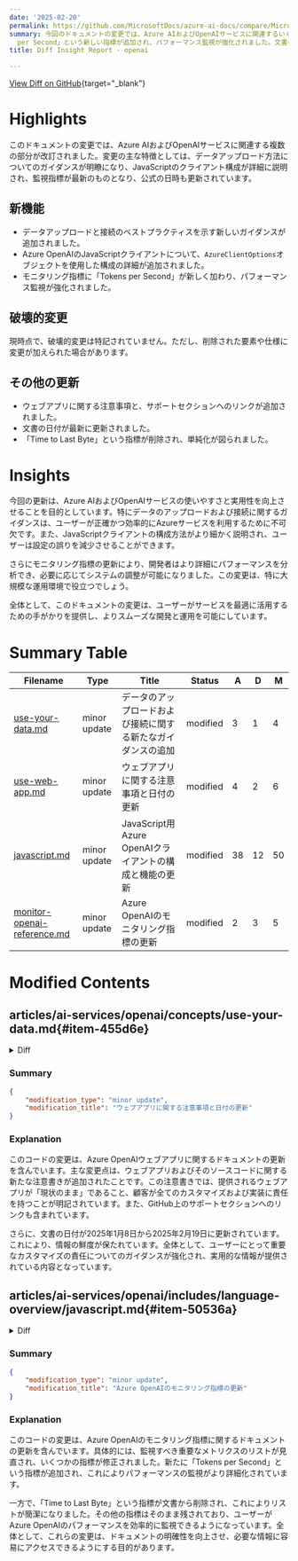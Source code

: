 ```yaml
---
date: '2025-02-20'
permalink: https://github.com/MicrosoftDocs/azure-ai-docs/compare/MicrosoftDocs:f9aa01e...MicrosoftDocs:11dfa93
summary: 今回のドキュメントの変更では、Azure AIおよびOpenAIサービスに関連するいくつかの重要な改訂が行われました。主なポイントとして、データのアップロード方法に関するガイダンスが明確化され、JavaScriptクライアントの設定がより詳細に説明されました。また、監視指標が最新のもので更新され、「Tokens
  per Second」という新しい指標が追加され、パフォーマンス監視が強化されました。文書の日付も最新に更新され、ウェブアプリに関する注意事項やサポートセクションへのリンクも追加されています。この変更により、ユーザーはAzureサービスをより効果的に利用できるようになります。
title: Diff Insight Report - openai

---
```


[View Diff on GitHub](https://github.com/MicrosoftDocs/azure-ai-docs/compare/MicrosoftDocs:f9aa01e...MicrosoftDocs:11dfa93){target="_blank"}

# Highlights
このドキュメントの変更では、Azure AIおよびOpenAIサービスに関連する複数の部分が改訂されました。変更の主な特徴としては、データアップロード方法についてのガイダンスが明瞭になり、JavaScriptのクライアント構成が詳細に説明され、監視指標が最新のものとなり、公式の日時も更新されています。

## 新機能
- データアップロードと接続のベストプラクティスを示す新しいガイダンスが追加されました。
- Azure OpenAIのJavaScriptクライアントについて、`AzureClientOptions`オブジェクトを使用した構成の詳細が追加されました。
- モニタリング指標に「Tokens per Second」が新しく加わり、パフォーマンス監視が強化されました。

## 破壊的変更
現時点で、破壊的変更は特記されていません。ただし、削除された要素や仕様に変更が加えられた場合があります。

## その他の更新
- ウェブアプリに関する注意事項と、サポートセクションへのリンクが追加されました。
- 文書の日付が最新に更新されました。
- 「Time to Last Byte」という指標が削除され、単純化が図られました。

# Insights
今回の更新は、Azure AIおよびOpenAIサービスの使いやすさと実用性を向上させることを目的としています。特にデータのアップロードおよび接続に関するガイダンスは、ユーザーが正確かつ効率的にAzureサービスを利用するために不可欠です。また、JavaScriptクライアントの構成方法がより細かく説明され、ユーザーは設定の誤りを減少させることができます。

さらにモニタリング指標の更新により、開発者はより詳細にパフォーマンスを分析でき、必要に応じてシステムの調整が可能になりました。この変更は、特に大規模な運用環境で役立つでしょう。

全体として、このドキュメントの変更は、ユーザーがサービスを最適に活用するための手がかりを提供し、よりスムーズな開発と運用を可能にしています。

# Summary Table
|  Filename  | Type |    Title    | Status | A  | D  | M  |
|------------|------|-------------|--------|----|----|----|
| [use-your-data.md](#item-455d6e) | minor update | データのアップロードおよび接続に関する新たなガイダンスの追加 | modified | 3 | 1 | 4 | 
| [use-web-app.md](#item-802413) | minor update | ウェブアプリに関する注意事項と日付の更新 | modified | 4 | 2 | 6 | 
| [javascript.md](#item-50536a) | minor update | JavaScript用Azure OpenAIクライアントの構成と機能の更新 | modified | 38 | 12 | 50 | 
| [monitor-openai-reference.md](#item-8d8887) | minor update | Azure OpenAIのモニタリング指標の更新 | modified | 2 | 3 | 5 | 


# Modified Contents
## articles/ai-services/openai/concepts/use-your-data.md{#item-455d6e}

<details>
<summary>Diff</summary>
````diff
@@ -82,6 +82,8 @@ For some data sources such as uploading files from your local machine (preview)
 |URL/Web address (preview)        | Web content from the URLs is stored in Azure Blob Storage.         |
 |Azure Blob Storage (preview) | Upload files from Azure Blob Storage to be ingested into an Azure AI Search index.         |
 
+If you choose to upload files or connect Azure Blob Storage, your data should be unstructured text for best results. If you have non-textual semi-structured or structured data consider converting it to text. If your files have special formatting, such as tables and columns, or bullet points, prepare your data with the data preparation script available on [GitHub](https://github.com/microsoft/sample-app-aoai-chatGPT/tree/main/scripts#optional-crack-pdfs-to-text).
+
 :::image type="content" source="../media/use-your-data/azure-databases-and-ai-search.png" lightbox="../media/use-your-data/azure-databases-and-ai-search.png" alt-text="Diagram of vector indexing services.":::
 
 # [Azure AI Search](#tab/ai-search)
@@ -93,7 +95,7 @@ You might want to consider using an Azure AI Search index when you either want t
 > [!NOTE]
 > * To use an existing index, it must have at least one searchable field.
 > * Set the CORS **Allow Origin Type** option to `all` and the **Allowed origins** option to `*`. 
-
+> * You cannot have complex fields in your search index. 
 
 ### Search types
 
````
</details>

### Summary

```json
{
    "modification_type": "minor update",
    "modification_title": "データのアップロードおよび接続に関する新たなガイダンスの追加"
}
```

### Explanation
このコードの変更では、Azure AIサービスにおけるデータのアップロードや接続の方法に関する情報が更新されました。具体的には、ファイルをアップロードする際やAzure Blob Storageに接続する場合は、最適な結果を得るためにデータが非構造テキストであるべきという指針が追加されています。また、特殊なフォーマットを持つファイル、例えば表や列、箇条書きが含まれるデータの事前準備についても、GitHub上にあるデータ準備スクリプトを利用するように促されています。

さらに、画像を使った図によって、ベクターインデックスサービスの視覚的な説明が加えられています。最後に、検索インデックスにおける制約に関しても新たな注意事項が追加されています。全体として、ユーザーに対する明確なガイダンスを提供し、データ準備に関する理解を深める内容となっています。

## articles/ai-services/openai/how-to/use-web-app.md{#item-802413}

<details>
<summary>Diff</summary>
````diff
@@ -7,19 +7,21 @@ ms.service: azure-ai-openai
 ms.topic: how-to
 author: aahill
 ms.author: aahi
-ms.date: 01/08/2025
+ms.date: 02/19/2025
 recommendations: false
 ---
 
 
 # Use the Azure OpenAI web app
 
+> [!NOTE]
+> The web app and its [source code](https://github.com/microsoft/sample-app-aoai-chatGPT) are provided "as is" and as a sample only. Customers are responsible for all customization and implementation of their web apps. See the support section for the web app on [GitHub](https://github.com/microsoft/sample-app-aoai-chatGPT/blob/main/SUPPORT.md) for more information.
+
 Along with Azure AI Foundry portal, APIs, and SDKs, you can use the customizable standalone web app to interact with Azure OpenAI models by using a graphical user interface. Key features include:
 * Connectivity with multiple data sources to support rich querying and retrieval-augmented generation, including Azure AI Search, Prompt Flow, and more.
 * Conversation history and user feedback collection through Cosmos DB.
 * Authentication with role-based access control via Microsoft Entra ID.
 * Customization of the user interface, data sources, and features using environment variables (no-code via Azure portal).
-* Sample source code for the web app is available on [GitHub](https://github.com/microsoft/sample-app-aoai-chatGPT). Source code is provided "as is" and as a sample only. Customers are responsible for all customization and implementation of their web apps.
 
 You can deploy the app via the [Azure AI Foundry portal](/azure/ai-studio/tutorials/deploy-chat-web-app), the [Azure portal](https://portal.azure.com), or the Azure Developer CLI via your local machine [(instructions available at the repository here)](https://github.com/microsoft/sample-app-aoai-chatGPT). Depending on your deployment channel, you can preload a data source to chat with via the web application, but this can be changed after deployment. 
 
````
</details>

### Summary

```json
{
    "modification_type": "minor update",
    "modification_title": "ウェブアプリに関する注意事項と日付の更新"
}
```

### Explanation
このコードの変更は、Azure OpenAIウェブアプリに関するドキュメントの更新を含んでいます。主な変更点は、ウェブアプリおよびそのソースコードに関する新たな注意書きが追加されたことです。この注意書きでは、提供されるウェブアプリが「現状のまま」であること、顧客が全てのカスタマイズおよび実装に責任を持つことが明記されています。また、GitHub上のサポートセクションへのリンクも含まれています。

さらに、文書の日付が2025年1月8日から2025年2月19日に更新されています。これにより、情報の鮮度が保たれています。全体として、ユーザーにとって重要なカスタマイズの責任についてのガイダンスが強化され、実用的な情報が提供されている内容となっています。

## articles/ai-services/openai/includes/language-overview/javascript.md{#item-50536a}

<details>
<summary>Diff</summary>
````diff
@@ -5,7 +5,7 @@ description: Azure OpenAI JavaScript support
 manager: nitinme
 ms.service: azure-ai-openai
 ms.topic: include
-ms.date: 11/18/2024
+ms.date: 02/13/2025
 ---
 
 [Source code](https://github.com/openai/openai-node) | [Package (npm)](https://www.npmjs.com/package/openai) | [Reference](../../reference.md) |
@@ -36,7 +36,7 @@ import { DefaultAzureCredential } from "@azure/identity";
 const credential = new DefaultAzureCredential();
 ```
 
-This object is then passed to the second argument of the `OpenAIClient` and `AssistantsClient` client constructors.
+This object is then passed as part of the [`AzureClientOptions`](#configuration) object to the `AzureOpenAI` and `AssistantsClient` client constructors.
 
 In order to authenticate the `AzureOpenAI` client, however, we need to use the `getBearerTokenProvider` function from the `@azure/identity` package. This function creates a token provider that `AzureOpenAI` uses internally to obtain tokens for each request. The token provider is created as follows:
 
@@ -48,38 +48,64 @@ const endpoint = "https://your-azure-openai-resource.com";
 const apiVersion = "2024-10-21"
 const scope = "https://cognitiveservices.azure.com/.default";
 const azureADTokenProvider = getBearerTokenProvider(credential, scope);
-
+const deployment = "gpt-35-turbo";
 
 const client = new AzureOpenAI({ 
     endpoint, 
-    apiVersions,
+    apiVersion,
+    deployment,
     azureADTokenProvider
-     });
+});
 ```
 
 For more information about Azure OpenAI keyless authentication, see the "[Get started with the Azure OpenAI security building block](/azure/developer/ai/get-started-securing-your-ai-app?tabs=github-codespaces&pivots=typescript)" QuickStart article. 
 
-# [API Key](#tab/api-key)
 
-API Key
+### Configuration
+
+The `AzureClientOptions` object extends the OpenAI `ClientOptions` object. This Azure-specific client object is used to configure the connection and behavior of the Azure OpenAI client. It includes properties for specifying the properties unique to Azure.
 
-API keys are not recommended for production use because they are less secure than other authentication methods. 
+| Property | Details |
+|--|--|
+| apiVersion: `string` | Specifies the API version to use. |
+| azureADTokenProvider: `(() => Promise<string>)` | A function that returns an access token for Microsoft Entra (formerly known as Azure Active Directory), invoked on every request.|
+| deployment: `string` | A model deployment. If provided, sets the base client URL to include `/deployments/{deployment}`. Non-deployment endpoints can't be used (not supported with Assistants APIs).|
+| endpoint: `string` | Your Azure OpenAI endpoint with the following format: `https://RESOURCE-NAME.azure.openai.com/`.|
+
+# [API Key](#tab/api-key)
+
+API keys aren't recommended for production use because they're less secure than other authentication methods. 
 
 ```typescript
 import { AzureKeyCredential } from "@azure/openai";
 const apiKey = new AzureKeyCredential("your API key");
-const endpoint = "https://your-azure-openai-resource.com";0
+const endpoint = "https://your-azure-openai-resource.com";
 const apiVersion = "2024-10-21"
+const deployment = "gpt-35-turbo";
 
-const client = new AzureOpenAI({ apiKey, endpoint, apiVersion });
+const client = new AzureOpenAI({ 
+    apiKey, 
+    endpoint, 
+    apiVersion, 
+    deployment 
+});
 ```
 
-`AzureOpenAI` can be authenticated with an API key by setting the `AZURE_OPENAI_API_KEY` environment variable or by setting the `apiKey` string property in the options object when creating the `AzureOpenAI` client.
+### Configuration
 
-[!INCLUDE [Azure key vault](~/reusable-content/ce-skilling/azure/includes/ai-services/security/azure-key-vault.md)]
+The `AzureClientOptions` object extends the OpenAI `ClientOptions` object. This Azure-specific client object is used to configure the connection and behavior of the Azure OpenAI client. It includes properties for specifying the properties unique to Azure.
 
+| Property | Details |
+|--|--|
+| apiKey: `string` | Your API key for authenticating requests. |
+| apiVersion: `string` | Specifies the API version to use. |
+| deployment: `string` | A model deployment. If provided, sets the base client URL to include `/deployments/{deployment}`. Non-deployment endpoints can't be used (not supported with Assistants APIs).|
+| endpoint: `string` | Your Azure OpenAI endpoint with the following format: `https://RESOURCE-NAME.azure.openai.com/`.|
+
+[!INCLUDE [Azure key vault](~/reusable-content/ce-skilling/azure/includes/ai-services/security/azure-key-vault.md)]
 ---
 
+
 ## Audio
 
 ### Transcription
````
</details>

### Summary

```json
{
    "modification_type": "minor update",
    "modification_title": "JavaScript用Azure OpenAIクライアントの構成と機能の更新"
}
```

### Explanation
このコードの変更は、Azure OpenAIのJavaScriptサポートに関するドキュメントの更新です。主な更新点は、クライアント構成に関する指示がより詳細になり、`AzureClientOptions`オブジェクトに関する情報が追加されたことです。このオブジェクトでは、Azure特有のプロパティを使用して接続や動作を構成できます。また、`apiKey`、`apiVersion`、`deployment`、`endpoint`の各プロパティの詳細がテーブル形式で整理され、明確に説明されています。

さらに、クライアントの認証方法に関する記述が改訂され、`getBearerTokenProvider`関数を使用してBearerトークンプロバイダーを作成する方法が示されています。この改善により、Azure OpenAIクライアントの使用時にユーザーが直面する可能性のある問題が軽減されます。

ドキュメントの全体的な構造も変更され、不要な情報が削除されたり、新しい注意事項が追加されたりしています。これにより、より一貫したユーザーフレンドリーな体験が提供されるようになっています。また、日付も2024年11月18日から2025年2月13日に更新されており、情報の新しさを保っています。

## articles/ai-services/openai/monitor-openai-reference.md{#item-8d8887}

<details>
<summary>Diff</summary>
````diff
@@ -31,10 +31,9 @@ Here are the most important metrics we think you should monitor for Azure OpenAI
 - Prompt Token Cache Match Rate
 - Time to Response
 - Time Between Tokens
-
 - Time to Last Byte
-
-- Normalized Time to First Byte 
+- Normalized Time to First Byte
+- Tokens per Second
 
 You can also monitor Content Safety metrics that are used by other Azure AI services. 
 - Blocked Volume
````
</details>

### Summary

```json
{
    "modification_type": "minor update",
    "modification_title": "Azure OpenAIのモニタリング指標の更新"
}
```

### Explanation
このコードの変更は、Azure OpenAIのモニタリング指標に関するドキュメントの更新を含んでいます。具体的には、監視すべき重要なメトリクスのリストが見直され、いくつかの指標が修正されました。新たに「Tokens per Second」という指標が追加され、これによりパフォーマンスの監視がより詳細化されています。

一方で、「Time to Last Byte」という指標が文書から削除され、これによりリストが簡潔になりました。その他の指標はそのまま残されており、ユーザーがAzure OpenAIのパフォーマンスを効率的に監視できるようになっています。全体として、これらの変更は、ドキュメントの明確性を向上させ、必要な情報に容易にアクセスできるようにする目的があります。


